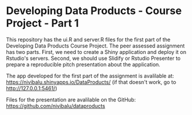 # Developing Data Products - Course Project - Part 1

This repository has the ui.R and server.R files for the first part of the Developing Data Products Course Project. The peer assessed assignment has two parts. First, we need to create a Shiny application and deploy it on Rstudio's servers. Second, we should use Slidify or Rstudio Presenter to prepare a reproducible pitch presentation about the application.

The app developed for the first part of the assignment is avalilable at: https://nivibalu.shinyapps.io/DataProducts/ (if that doesn't work, go to http://127.0.0.1:5461/)


Files for the presentation are avalilable on the GitHub: https://github.com/nivibalu/dataproducts

